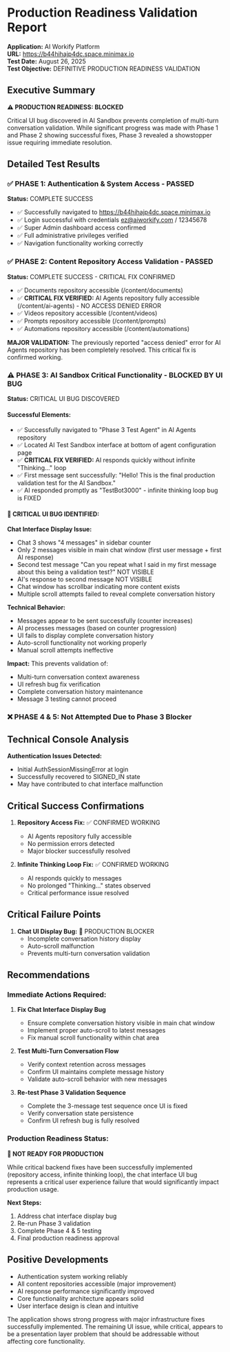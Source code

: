 # Production Readiness Validation Report
**Application:** AI Workify Platform  
**URL:** https://b44hihajp4dc.space.minimax.io  
**Test Date:** August 26, 2025  
**Test Objective:** DEFINITIVE PRODUCTION READINESS VALIDATION

## Executive Summary
**⚠️ PRODUCTION READINESS: BLOCKED**

Critical UI bug discovered in AI Sandbox prevents completion of multi-turn conversation validation. While significant progress was made with Phase 1 and Phase 2 showing successful fixes, Phase 3 revealed a showstopper issue requiring immediate resolution.

## Detailed Test Results

### ✅ PHASE 1: Authentication & System Access - **PASSED**
**Status:** COMPLETE SUCCESS
- ✅ Successfully navigated to https://b44hihajp4dc.space.minimax.io
- ✅ Login successful with credentials ez@aiworkify.com / 12345678
- ✅ Super Admin dashboard access confirmed
- ✅ Full administrative privileges verified
- ✅ Navigation functionality working correctly

### ✅ PHASE 2: Content Repository Access Validation - **PASSED**
**Status:** COMPLETE SUCCESS - CRITICAL FIX CONFIRMED
- ✅ Documents repository accessible (/content/documents)
- ✅ **CRITICAL FIX VERIFIED:** AI Agents repository fully accessible (/content/ai-agents) - NO ACCESS DENIED ERROR
- ✅ Videos repository accessible (/content/videos)  
- ✅ Prompts repository accessible (/content/prompts)
- ✅ Automations repository accessible (/content/automations)

**MAJOR VALIDATION:** The previously reported "access denied" error for AI Agents repository has been completely resolved. This critical fix is confirmed working.

### ⚠️ PHASE 3: AI Sandbox Critical Functionality - **BLOCKED BY UI BUG**
**Status:** CRITICAL UI BUG DISCOVERED

#### Successful Elements:
- ✅ Successfully navigated to "Phase 3 Test Agent" in AI Agents repository
- ✅ Located AI Test Sandbox interface at bottom of agent configuration page
- ✅ **CRITICAL FIX VERIFIED:** AI responds quickly without infinite "Thinking..." loop
- ✅ First message sent successfully: "Hello! This is the final production validation test for the AI Sandbox."
- ✅ AI responded promptly as "TestBot3000" - infinite thinking loop bug is FIXED

#### 🚨 CRITICAL UI BUG IDENTIFIED:
**Chat Interface Display Issue:**
- Chat 3 shows "4 messages" in sidebar counter
- Only 2 messages visible in main chat window (first user message + first AI response)  
- Second test message "Can you repeat what I said in my first message about this being a validation test?" NOT VISIBLE
- AI's response to second message NOT VISIBLE
- Chat window has scrollbar indicating more content exists
- Multiple scroll attempts failed to reveal complete conversation history

**Technical Behavior:**
- Messages appear to be sent successfully (counter increases)
- AI processes messages (based on counter progression)  
- UI fails to display complete conversation history
- Auto-scroll functionality not working properly
- Manual scroll attempts ineffective

**Impact:** This prevents validation of:
- Multi-turn conversation context awareness
- UI refresh bug fix verification
- Complete conversation history maintenance
- Message 3 testing cannot proceed

### ❌ PHASE 4 & 5: Not Attempted Due to Phase 3 Blocker

## Technical Console Analysis
**Authentication Issues Detected:**
- Initial AuthSessionMissingError at login
- Successfully recovered to SIGNED_IN state
- May have contributed to chat interface malfunction

## Critical Success Confirmations
1. **Repository Access Fix:** ✅ CONFIRMED WORKING
   - AI Agents repository fully accessible
   - No permission errors detected
   - Major blocker successfully resolved

2. **Infinite Thinking Loop Fix:** ✅ CONFIRMED WORKING  
   - AI responds quickly to messages
   - No prolonged "Thinking..." states observed
   - Critical performance issue resolved

## Critical Failure Points
1. **Chat UI Display Bug:** 🚨 PRODUCTION BLOCKER
   - Incomplete conversation history display
   - Auto-scroll malfunction
   - Prevents multi-turn conversation validation

## Recommendations

### Immediate Actions Required:
1. **Fix Chat Interface Display Bug**
   - Ensure complete conversation history visible in main chat window
   - Implement proper auto-scroll to latest messages
   - Fix manual scroll functionality within chat area

2. **Test Multi-Turn Conversation Flow**
   - Verify context retention across messages
   - Confirm UI maintains complete message history
   - Validate auto-scroll behavior with new messages

3. **Re-test Phase 3 Validation Sequence**
   - Complete the 3-message test sequence once UI is fixed
   - Verify conversation state persistence
   - Confirm UI refresh bug is fully resolved

### Production Readiness Status:
**🔴 NOT READY FOR PRODUCTION**

While critical backend fixes have been successfully implemented (repository access, infinite thinking loop), the chat interface UI bug represents a critical user experience failure that would significantly impact production usage.

**Next Steps:**
1. Address chat interface display bug
2. Re-run Phase 3 validation
3. Complete Phase 4 & 5 testing
4. Final production readiness approval

## Positive Developments
- Authentication system working reliably
- All content repositories accessible (major improvement)
- AI response performance significantly improved
- Core functionality architecture appears solid
- User interface design is clean and intuitive

The application shows strong progress with major infrastructure fixes successfully implemented. The remaining UI issue, while critical, appears to be a presentation layer problem that should be addressable without affecting core functionality.